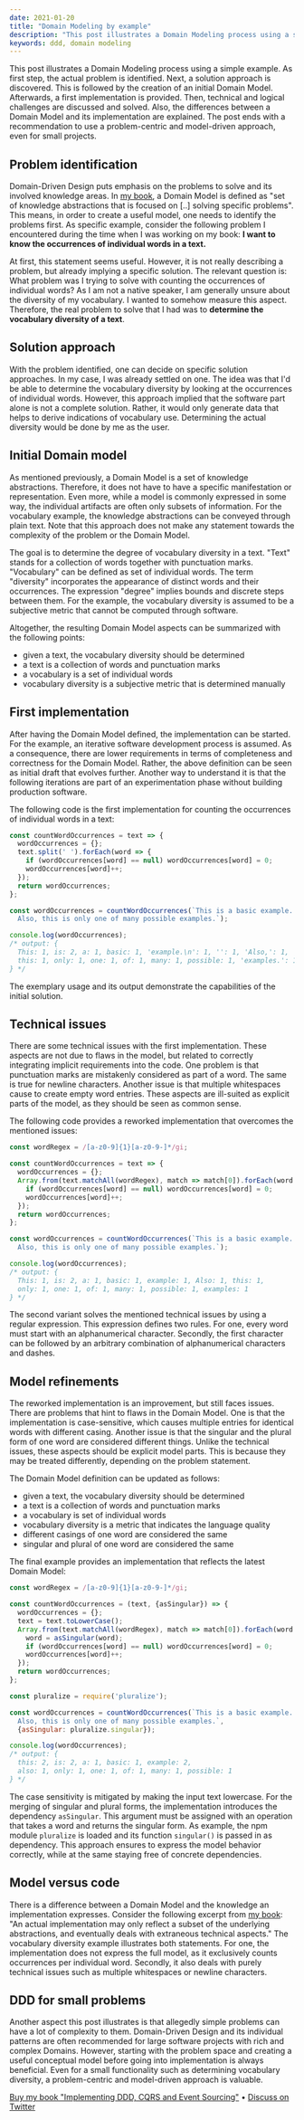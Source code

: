 ```yaml
---
date: 2021-01-20
title: "Domain Modeling by example"
description: "This post illustrates a Domain Modeling process using a simple example."
keywords: ddd, domain modeling
---
```


This post illustrates a Domain Modeling process using a simple example. As first step, the actual problem is identified. Next, a solution approach is discovered. This is followed by the creation of an initial Domain Model. Afterwards, a first implementation is provided. Then, technical and logical challenges are discussed and solved. Also, the differences between a Domain Model and its implementation are explained. The post ends with a recommendation to use a problem-centric and model-driven approach, even for small projects.

## Problem identification

Domain-Driven Design puts emphasis on the problems to solve and its involved knowledge areas. In [my book](https://leanpub.com/implementing-ddd-cqrs-and-event-sourcing), a Domain Model is defined as "set of knowledge abstractions that is focused on [..] solving specific problems". This means, in order to create a useful model, one needs to identify the problems first. As specific example, consider the following problem I encountered during the time when I was working on my book: **I want to know the occurrences of individual words in a text.**

At first, this statement seems useful. However, it is not really describing a problem, but already implying a specific solution. The relevant question is: What problem was I trying to solve with counting the occurrences of individual words? As I am not a native speaker, I am generally unsure about the diversity of my vocabulary. I wanted to somehow measure this aspect. Therefore, the real problem to solve that I had was to **determine the vocabulary diversity of a text**.

## Solution approach

With the problem identified, one can decide on specific solution approaches. In my case, I was already settled on one. The idea was that I'd be able to determine the vocabulary diversity by looking at the occurrences of individual words. However, this approach implied that the software part alone is not a complete solution. Rather, it would only generate data that helps to derive indications of vocabulary use. Determining the actual diversity would be done by me as the user.

## Initial Domain model

As mentioned previously, a Domain Model is a set of knowledge abstractions. Therefore, it does not have to have a specific manifestation or representation. Even more, while a model is commonly expressed in some way, the individual artifacts are often only subsets of information. For the vocabulary example, the knowledge abstractions can be conveyed through plain text. Note that this approach does not make any statement towards the complexity of the problem or the Domain Model.

The goal is to determine the degree of vocabulary diversity in a text. "Text" stands for a collection of words together with punctuation marks. "Vocabulary" can be defined as set of individual words. The term "diversity" incorporates the appearance of distinct words and their occurrences. The expression "degree" implies bounds and discrete steps between them. For the example, the vocabulary diversity is assumed to be a subjective metric that cannot be computed through software.

Altogether, the resulting Domain Model aspects can be summarized with the following points:

- given a text, the vocabulary diversity should be determined
- a text is a collection of words and punctuation marks
- a vocabulary is a set of individual words
- vocabulary diversity is a subjective metric that is determined manually

## First implementation

After having the Domain Model defined, the implementation can be started. For the example, an iterative software development process is assumed. As a consequence, there are lower requirements in terms of completeness and correctness for the Domain Model. Rather, the above definition can be seen as initial draft that evolves further. Another way to understand it is that the following iterations are part of an experimentation phase without building production software.

The following code is the first implementation for counting the occurrences of individual words in a text:

```javascript
const countWordOccurrences = text => {
  wordOccurrences = {};
  text.split(' ').forEach(word => {
    if (wordOccurrences[word] == null) wordOccurrences[word] = 0;
    wordOccurrences[word]++;
  });
  return wordOccurrences;
};

const wordOccurrences = countWordOccurrences(`This is a basic example.
  Also, this is only one of many possible examples.`);

console.log(wordOccurrences);
/* output: {
  This: 1, is: 2, a: 1, basic: 1, 'example.\n': 1, '': 1, 'Also,': 1,
  this: 1, only: 1, one: 1, of: 1, many: 1, possible: 1, 'examples.': 1
} */
```

The exemplary usage and its output demonstrate the capabilities of the initial solution.

## Technical issues

There are some technical issues with the first implementation. These aspects are not due to flaws in the model, but related to correctly integrating implicit requirements into the code. One problem is that punctuation marks are mistakenly considered as part of a word. The same is true for newline characters. Another issue is that multiple whitespaces cause to create empty word entries. These aspects are ill-suited as explicit parts of the model, as they should be seen as common sense.

The following code provides a reworked implementation that overcomes the mentioned issues:

```javascript
const wordRegex = /[a-z0-9]{1}[a-z0-9-]*/gi;

const countWordOccurrences = text => {
  wordOccurrences = {};
  Array.from(text.matchAll(wordRegex), match => match[0]).forEach(word => {
    if (wordOccurrences[word] == null) wordOccurrences[word] = 0;
    wordOccurrences[word]++;
  });
  return wordOccurrences;
};

const wordOccurrences = countWordOccurrences(`This is a basic example.
  Also, this is only one of many possible examples.`);

console.log(wordOccurrences);
/* output: {
  This: 1, is: 2, a: 1, basic: 1, example: 1, Also: 1, this: 1,
  only: 1, one: 1, of: 1, many: 1, possible: 1, examples: 1
} */
```

The second variant solves the mentioned technical issues by using a regular expression. This expression defines two rules. For one, every word must start with an alphanumerical character. Secondly, the first character can be followed by an arbitrary combination of alphanumerical characters and dashes.

## Model refinements

The reworked implementation is an improvement, but still faces issues. There are problems that hint to flaws in the Domain Model. One is that the implementation is case-sensitive, which causes multiple entries for identical words with different casing. Another issue is that the singular and the plural form of one word are considered different things. Unlike the technical issues, these aspects should be explicit model parts. This is because they may be treated differently, depending on the problem statement.

The Domain Model definition can be updated as follows:

- given a text, the vocabulary diversity should be determined
- a text is a collection of words and punctuation marks
- a vocabulary is set of individual words
- vocabulary diversity is a metric that indicates the language quality
- different casings of one word are considered the same
- singular and plural of one word are considered the same

The final example provides an implementation that reflects the latest Domain Model:

```javascript
const wordRegex = /[a-z0-9]{1}[a-z0-9-]*/gi;

const countWordOccurrences = (text, {asSingular}) => {
  wordOccurrences = {};
  text = text.toLowerCase();
  Array.from(text.matchAll(wordRegex), match => match[0]).forEach(word => {
    word = asSingular(word);
    if (wordOccurrences[word] == null) wordOccurrences[word] = 0;
    wordOccurrences[word]++;
  });
  return wordOccurrences;
};

const pluralize = require('pluralize');

const wordOccurrences = countWordOccurrences(`This is a basic example.
  Also, this is only one of many possible examples.`,
  {asSingular: pluralize.singular});

console.log(wordOccurrences);
/* output: {
  this: 2, is: 2, a: 1, basic: 1, example: 2,
  also: 1, only: 1, one: 1, of: 1, many: 1, possible: 1
} */
```

The case sensitivity is mitigated by making the input text lowercase. For the merging of singular and plural forms, the implementation introduces the dependency `asSingular`. This argument must be assigned with an operation that takes a word and returns the singular form. As example, the npm module `pluralize` is loaded and its function `singular()` is passed in as dependency. This approach ensures to express the model behavior correctly, while at the same staying free of concrete dependencies.

## Model versus code

There is a difference between a Domain Model and the knowledge an implementation expresses. Consider the following excerpt from [my book](https://leanpub.com/implementing-ddd-cqrs-and-event-sourcing): "An actual implementation may only reflect a subset of the underlying abstractions, and eventually deals with extraneous technical aspects." The vocabulary diversity example illustrates both statements. For one, the implementation does not express the full model, as it exclusively counts occurrences per individual word. Secondly, it also deals with purely technical issues such as multiple whitespaces or newline characters. 

## DDD for small problems

Another aspect this post illustrates is that allegedly simple problems can have a lot of complexity to them. Domain-Driven Design and its individual patterns are often recommended for large software projects with rich and complex Domains. However, starting with the problem space and creating a useful conceptual model before going into implementation is always beneficial. Even for a small functionality such as determining vocabulary diversity, a problem-centric and model-driven approach is valuable.

[Buy my book "Implementing DDD, CQRS and Event Sourcing"](https://leanpub.com/implementing-ddd-cqrs-and-event-sourcing)
•
[Discuss on Twitter](https://twitter.com/lx_lawrence/status/1351998550536810501)